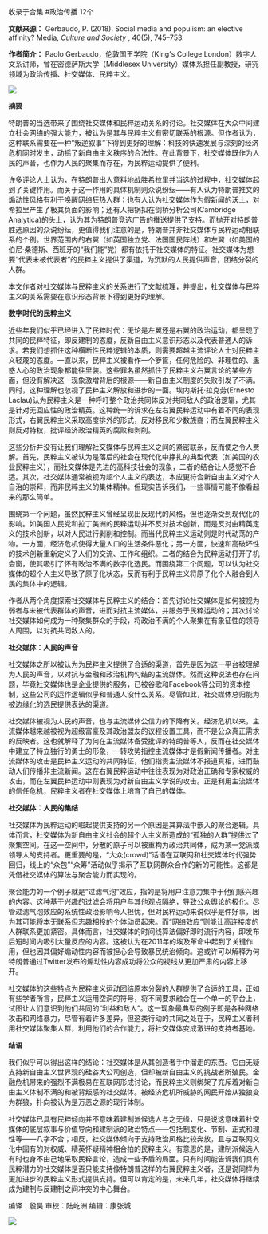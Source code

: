 

收录于合集 #政治传播 12个

**文献来源：** Gerbaudo, P. (2018). Social media and populism: an elective
affinity? Media, _Culture and Society_ , 40(5), 745–753.

  

 **作者简介：** Paolo Gerbaudo，伦敦国王学院（King's College
London）数字人文系讲师，曾在密德萨斯大学（Middlesex University）媒体系担任副教授，研究领域为政治传播、社交媒体、民粹主义。

![](/images/171/2.png)

  

 **摘要**

特朗普的当选带来了围绕社交媒体和民粹运动关系的讨论。社交媒体在大众中间建立社会网络的强大能力，被认为是其与民粹主义有密切联系的根源。但作者认为，这种联系需要在一种“叛逆叙事”下得到更好的理解：科技的快速发展与深刻的经济危机同时发生，动摇了新自由主义秩序的合法性。在此背景下，社交媒体既作为人民的声音，也作为人民的聚集而存在，为民粹运动提供了便利。

许多评论人士认为，在特朗普出人意料地战胜希拉里并当选的过程中，社交媒体起到了关键作用。而关于这一作用的具体机制则众说纷纭——有人认为特朗普推文的煽动性风格有利于唤醒网络狂热人群；也有人认为社交媒体作为假新闻的沃土，对希拉里产生了极其负面的影响；还有人把锅扣在剑桥分析公司(Cambridge
Analytica)的头上，认为其为特朗普竞选广告的推送提供了支持。而抛开对特朗普胜选原因的众说纷纭，更值得我们注意的是，特朗普并非社交媒体与民粹运动相联系的个例。世界范围内的右翼（如英国独立党、法国国民阵线）和左翼（如美国的伯尼·桑德斯、西班牙的“我们能”党）都有依托于社交媒体的特征。社交媒体为想要“代表未被代表者”的民粹主义提供了渠道，为沉默的人民提供声音，团结分裂的人群。

  

本文作者对社交媒体与民粹主义的关系进行了文献梳理，并提出，社交媒体与民粹主义的关系需要在意识形态背景下得到更好的理解。

  

 **数字时代的民粹主义**

近些年我们似乎已经进入了民粹时代：无论是左翼还是右翼的政治运动，都呈现了共同的民粹特征，即反建制的态度，反新自由主义意识形态以及代表普通人的诉求。若我们想抓住这种横断性民粹逻辑的本质，则需要超越主流评论人士对民粹主义轻蔑的态度。一直以来，民粹主义被看作一个箩筐，任何危险的、非理性的、蛊惑人心的政治现象都能往里装。这些罪名虽然抓住了民粹主义右翼言论的某些方面，但没有解决这一现象激增背后的根源——新自由主义制度的失败引发了不满。同时，这种理解也忽视了民粹主义解放和进步的一面。埃内斯托·拉克劳(Ernesto
Laclau)认为民粹主义是一种呼吁整个政治共同体反对共同敌人的政治逻辑，尤其是针对无回应性的政治精英。这种统一的诉求在左右翼民粹运动中有着不同的表现形式，右翼民粹主义采取高度排外的形式，反对移民和少数族裔；而左翼民粹主义则反对特权，批评经济政治精英的腐败和剥削。

  

这些分析并没有让我们理解社交媒体与民粹主义之间的紧密联系，反而使之令人费解。首先，民粹主义被认为是落后的社会在现代化中挣扎的典型代表（如美国的农业民粹主义），而社交媒体是先进的高科技社会的现象，二者的结合让人感觉不合适。其次，社交媒体通常被视为超个人主义的表达，本应更符合新自由主义对个人自治的崇拜，而非民粹主义的集体精神。但现实告诉我们，一些事情可能不像看起来的那么简单。

  

围绕第一个问题，虽然民粹主义曾经呈现出反现代的风格，但也逐渐受到现代化的影响。如美国人民党和拉丁美洲的民粹运动并不反对技术创新，而是反对由精英定义的技术创新，以对人民进行剥削和控制。而当代民粹主义运动则是时代动荡的产物。一方面，经济危机使得大量人口的生活条件恶化；另一方面，快速和高破坏性的技术创新重新定义了人们的交流、工作和组织。二者的结合为民粹运动打开了机会窗，使其吸引了怀有政治不满的数字化选民。而围绕第二个问题，可以认为社交媒体的超个人主义导致了原子化状态，反而有利于民粹主义将原子化个人融合到人民的集体中的逻辑。

  

作者从两个角度探索社交媒体与民粹主义的结合：首先讨论社交媒体是如何被视为弱者与未被代表群体的声音，进而对抗主流媒体，并服务于民粹运动的；其次讨论社交媒体如何成为一种聚集群众的手段，将政治不满的个人聚集在有象征性的领导人周围，以对抗共同敌人的。

  

 **社交媒体：人民的声音**

社交媒体之所以被认为为民粹主义提供了合适的渠道，首先是因为这一平台被理解为人民的声音，以对抗与金融和政治机构勾结的主流媒体。然而这种说法也存在问题，毕竟社交媒体也是企业提供的服务，已被谷歌和Facebook等公司的资本控制，这些公司的运作逻辑似乎和普通人没什么关系。尽管如此，社交媒体总归能为被边缘化的选民提供表达的渠道。

  

社交媒体被视为人民的声音，也与主流媒体公信力的下降有关。经济危机以来，主流媒体越来越被视为超级富豪及其政治盟友的议程设置工具，而不是公众真正需求的反映者。这也就解释了为何在主流媒体备受批评的特朗普等人，反而在社交媒体中建立了特立独行的勇士的形象，一转攻势指控主流媒体才是假新闻传播者。对主流媒体的攻击是民粹主义运动的共同特征，他们指责主流媒体不报道真相，进而鼓动人们传播非主流新闻。这在右翼民粹运动中往往表现为对政治正确和专家权威的攻击，而在左翼民粹运动中则表现为对新自由主义学说的攻击。正是利用主流媒体的信任危机，民粹主义者在社交媒体上培育了自己的媒体。

  

 **社交媒体：人民的集结**

社交媒体为民粹运动的崛起提供支持的另一个原因是其算法中嵌入的聚合逻辑。具体而言，社交媒体为新自由主义社会的超个人主义所造成的“孤独的人群”提供过了聚集空间。在这一空间中，分散的原子可以被重构为政治共同体，成为某一党派或领导人的支持者。更重要的是，“大众(crowd)”话语在互联网和社交媒体时代强势回归，线上的“众包”“众筹”活动似乎揭示了互联网群众合作的新的可能性。这都是凭借社交媒体的算法与聚合能力而实现的。

  

聚合能力的一个例子就是“过滤气泡”效应，指的是将用户注意力集中于他们感兴趣的内容。这种基于兴趣的过滤会将用户与其他观点隔绝，导致公众舆论的极化。尽管过滤气泡效应的系统性政治影响令人担忧，但对民粹运动来说似乎是件好事，因为其可能将本无联系但志趣相投的个体动员起来。而“网络效应”则能让高连接度的人群联系更加紧密。具体而言，社交媒体的时间线算法偏好即时流行内容，即发布后短时间内吸引大量反应的内容。这被认为在2011年的埃及革命中起到了关键作用，但也因其偏好煽动性内容而被担心会导致暴民统治倾向。这或许可以解释为何特朗普通过Twitter发布的煽动性内容成功将公众的视线从更加严肃的内容上移开。

  

社交媒体的这些特点为民粹主义运动团结原本分裂的人群提供了合适的工具，正如有些学者所言，民粹主义运用空洞的符号，将不同要求融合在一个单一的平台上，试图让人们意识到他们共同的“利益和敌人”。这一现象最典型的例子即是各种网络攻击和网络暴力，尽管有着许多差异，但这类行动的共同之处在于，民粹主义者利用社交媒体聚集人群，利用他们的合作能力，将社交媒体变成激进的支持者基地。

  

 **结语**

我们似乎可以得出这样的结论：社交媒体是从其创造者手中溜走的东西。它由无疑支持新自由主义世界观的硅谷大公司创造，但却被新自由主义的挑战者所殖民。金融危机带来的强烈不满极易在互联网形成讨论，而民粹主义则绑架了充斥着对新自由主义体制不满的和被背叛感的社交媒体。被经济危机所威胁的网民开始从独狼变为群狼，扑向被认为是万恶之源的现行体制。

  

社交媒体已具有民粹倾向并不意味着建制派候选人与之无缘，只是说这意味着社交媒体的底层叙事与价值导向和建制派的政治特点——包括制度化、节制、正式和理性等——八字不合；相反，社交媒体倾向于支持政治风格比较奔放，且与互联网文化中固有的对权威、精英怀疑精神相合拍的民粹主义。有意思的是，建制派候选人有时也身不由己地采取民粹言论，造成一些矛盾的局面。只有时间能告诉我们具有民粹潜力的社交媒体是否只能支持像特朗普这样的右翼民粹主义者，还是说同样为更加进步的民粹主义形式提供支持。但可以肯定的是，未来几年，社交媒体将继续成为建制与反建制之间冲突的中心舞台。

  

编译：殷昊 审校：陆屹洲 编辑：康张城

  

![](/images/171/3.jpeg)

  

